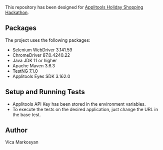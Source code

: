 This repository has been designed for 
[Applitools Holiday Shopping Hackathon](https://applitools.com/hackathon-v20-3-instructions).


## Packages
The project uses the following packages:
* Selenium WebDriver 3.141.59
* ChromeDriver 87.0.4240.22
* Java JDK 11 or higher
* Apache Maven 3.6.3
* TestNG 7.1.0
* Applitools Eyes SDK 3.162.0


## Setup and Running Tests
* Applitools API Key has been stored in the environment variables.
* To execute the tests on the desired application, just change the URL in the base test.


## Author
Vica Markosyan